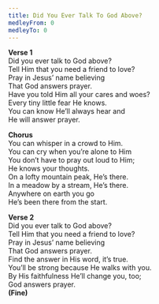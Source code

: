 ```yaml
---
title: Did You Ever Talk To God Above?
medleyFrom: 0
medleyTo: 0
---
```


**Verse 1**  
Did you ever talk to God above?  
Tell Him that you need a friend to love?  
Pray in Jesus’ name believing  
That God answers prayer.  
Have you told Him all your cares and woes?  
Every tiny little fear He knows.  
You can know He’ll always hear and  
He will answer prayer.

**Chorus**  
You can whisper in a crowd to Him.  
You can cry when you’re alone to Him  
You don’t have to pray out loud to Him;  
He knows your thoughts.  
On a lofty mountain peak, He’s there.  
In a meadow by a stream, He’s there.  
Anywhere on earth you go  
He’s been there from the start.

**Verse 2**  
Did you ever talk to God above?  
Tell Him that you need a friend to love?  
Pray in Jesus’ name believing  
That God answers prayer.  
Find the answer in His word, it’s true.  
You’ll be strong because He walks with you.  
By His faithfulness He’ll change you, too;  
God answers prayer.  
**(Fine)**
